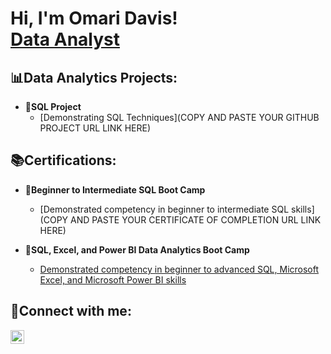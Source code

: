 <h1>Hi, I'm Omari Davis! <br/><a 
href="https://www.linkedin.com/in/omari-davis-85764545/">Data Analyst</a>
</h1>

<h2>📊Data Analytics Projects:</h2>

- <b>💾SQL Project</b>
  - [Demonstrating SQL Techniques](COPY AND PASTE YOUR GITHUB PROJECT URL LINK HERE)

<h2>📚Certifications:</h2>

- <b>📜Beginner to Intermediate SQL Boot Camp</b>
  - [Demonstrated competency in beginner to intermediate SQL skills](COPY AND PASTE YOUR CERTIFICATE OF COMPLETION URL LINK HERE)

- <b>📜SQL, Excel, and Power BI Data Analytics Boot Camp</b>
  - [Demonstrated competency in beginner to advanced SQL, Microsoft Excel, and Microsoft Power BI skills]( https://www.virtualbadge.io/certificate-validator?credential=1f108c1d-9c26-4ae4-8575-558f5e51fb65)


<h2>📱Connect with me:</h2>
<a href="https://www.linkedin.com/in/omari-davis-85764545/" target="_blank">
  <img align="left" alt="Omari Davis" width="22px" src="https://cdn.jsdelivr.net/npm/simple-icons@v3/icons/linkedin.svg" />
</a>
